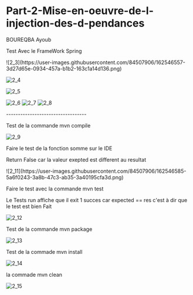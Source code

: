 # Part-2-Mise-en-oeuvre-de-l-injection-des-d-pendances
<p>BOUREQBA Ayoub</p>

<p>
  Test Avec le FrameWork Spring
</p>
![2_3](https://user-images.githubusercontent.com/84507906/162546557-3d27d65e-0934-457a-b1b2-163c1a14d136.png)


![2_4](https://user-images.githubusercontent.com/84507906/162546558-df8bc9ef-c3ee-4d18-8d33-f9273321084e.png)


![2_5](https://user-images.githubusercontent.com/84507906/162546560-e8137529-ac8c-4c27-a1e0-6b48bfaecb3e.png)


![2_6](https://user-images.githubusercontent.com/84507906/162546570-47055dc0-f563-434e-b4bb-53f36179a06d.png)
![2_7](https://user-images.githubusercontent.com/84507906/162546573-1c14a202-535f-42a8-901e-c20666bc316a.png)
![2_8](https://user-images.githubusercontent.com/84507906/162546576-a890f1e1-6651-4475-94be-a8969e1dace8.png)

<p>----------------------------------</p>
<p>Test de la commande mvn compile</p>

![2_9](https://user-images.githubusercontent.com/84507906/162546578-65b88fa5-7636-4ef1-a6ac-e742b2218d98.png)

<p>Faire le test de la fonction somme sur le IDE </p>
<p>Return False car la valeur exepted est different au resultat</p>
![2_11](https://user-images.githubusercontent.com/84507906/162546585-5a6f0243-3a8b-47c3-ab35-3a40195cfa3d.png)
<p>Faire le test avec la commande mvn test </p>
<p>Le Tests run affiche que il exit 1 succes car expected == res c'est à dir que le test est bien Fait</p>

![2_12](https://user-images.githubusercontent.com/84507906/162546586-eae94eb5-9c3e-460d-a29b-97b6f3f1271f.png)
<p>Test de la commande mvn package </p>

![2_13](https://user-images.githubusercontent.com/84507906/162546588-475c5e04-8157-44f8-88be-2b8a8153a374.png)

<p>Test de la commade mvn install </p>

![2_14](https://user-images.githubusercontent.com/84507906/162546590-42ff578d-89b0-4bfb-9788-adc6f224dcd8.png)

<p>la commade mvn clean </p>

![2_15](https://user-images.githubusercontent.com/84507906/162546593-c894ec21-db10-4192-b3a4-0e4a73edefa8.png)
